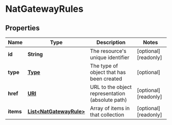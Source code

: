 

# NatGatewayRules

## Properties

| Name | Type | Description | Notes |
| ------------ | ------------- | ------------- | ------------- |
| **id** | **String** | The resource&#39;s unique identifier |  [optional] [readonly] |
| **type** | [**Type**](Type.md) | The type of object that has been created |  [optional] |
| **href** | [**URI**](URI.md) | URL to the object representation (absolute path) |  [optional] [readonly] |
| **items** | [**List&lt;NatGatewayRule&gt;**](NatGatewayRule.md) | Array of items in that collection |  [optional] [readonly] |


